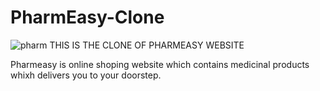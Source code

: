 # PharmEasy-Clone
![pharm](https://user-images.githubusercontent.com/103576912/190261582-7f8256e2-4b23-4770-9772-12c315372184.JPG)
THIS IS THE CLONE OF PHARMEASY WEBSITE


Pharmeasy is online shoping website which contains medicinal products whixh delivers you to your doorstep.

